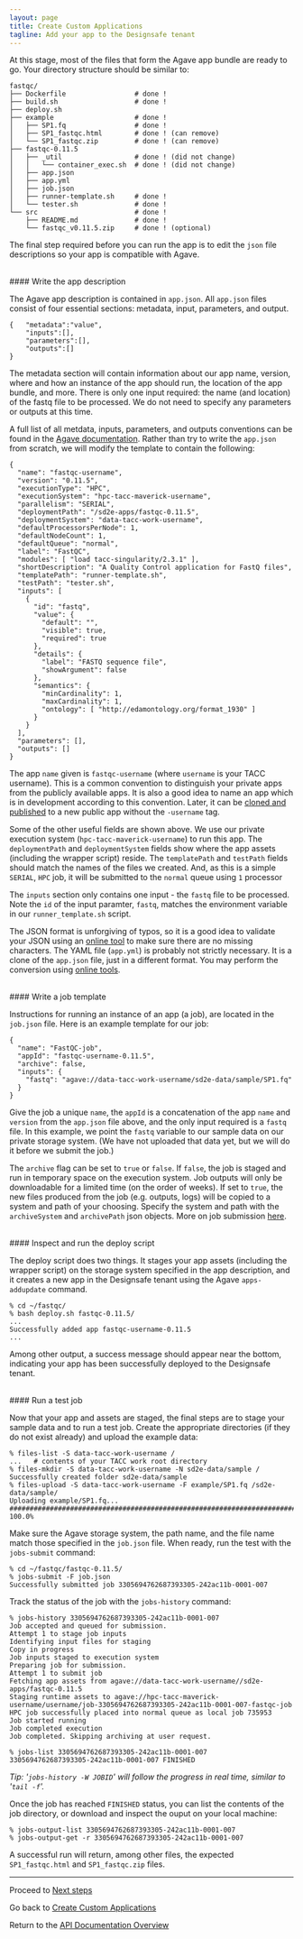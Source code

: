 ```yaml
---
layout: page
title: Create Custom Applications
tagline: Add your app to the Designsafe tenant
---
```


At this stage, most of the files that form the Agave app bundle are ready to go.
Your directory structure should be similar to:
```
fastqc/
├── Dockerfile                 # done !
├── build.sh                   # done !
├── deploy.sh
├── example                    # done !
│   ├── SP1.fq                 # done !
│   ├── SP1_fastqc.html        # done ! (can remove)
│   └── SP1_fastqc.zip         # done ! (can remove)
├── fastqc-0.11.5
│   ├── _util                  # done ! (did not change)
│   │   └── container_exec.sh  # done ! (did not change)
│   ├── app.json
│   ├── app.yml
│   ├── job.json
│   ├── runner-template.sh     # done !
│   └── tester.sh              # done !
└── src                        # done !
    ├── README.md              # done !
    └── fastqc_v0.11.5.zip     # done ! (optional)
```
The final step required before you can run the app is to edit the `json` file
descriptions so your app is compatible with Agave.

<br>
#### Write the app description

The Agave app description is contained in `app.json`. All `app.json` files
consist of four essential sections: metadata, input, parameters, and output.
```
{	"metadata":"value",
	"inputs":[],
	"parameters":[],
	"outputs":[]
}
```

The metadata section will contain information about our app name, version, where
and how an instance of the app should run, the location of the app bundle, and
more. There is only one input required: the name (and location) of the fastq file
to be processed. We do not need to specify any parameters or outputs at this time.

A full list of all metdata, inputs, parameters, and outputs conventions can be
found in the [Agave documentation](http://developer.agaveapi.co/#apps).
Rather than try to write the `app.json` from scratch, we will modify the template
to contain the following:
```
{
  "name": "fastqc-username",
  "version": "0.11.5",
  "executionType": "HPC",
  "executionSystem": "hpc-tacc-maverick-username",
  "parallelism": "SERIAL",
  "deploymentPath": "/sd2e-apps/fastqc-0.11.5",
  "deploymentSystem": "data-tacc-work-username",
  "defaultProcessorsPerNode": 1,
  "defaultNodeCount": 1,
  "defaultQueue": "normal",
  "label": "FastQC",
  "modules": [ "load tacc-singularity/2.3.1" ],
  "shortDescription": "A Quality Control application for FastQ files",
  "templatePath": "runner-template.sh",
  "testPath": "tester.sh",
  "inputs": [
    {
      "id": "fastq",
      "value": {
        "default": "",
        "visible": true,
        "required": true
      },
      "details": {
        "label": "FASTQ sequence file",
        "showArgument": false
      },
      "semantics": {
        "minCardinality": 1,
        "maxCardinality": 1,
        "ontology": [ "http://edamontology.org/format_1930" ]
      }
    }
  ],
  "parameters": [],
  "outputs": []
}
```

The app `name` given is `fastqc-username` (where `username` is your TACC username).
This is a common convention to distinguish your private apps from the publicly 
available apps. It is also a good idea to name an app which is in development
according to this convention. Later, it can be [cloned and published](share_app.md)
to a new public app without the `-username` tag.

Some of the other useful fields are shown above. We use our private execution
system (`hpc-tacc-maverick-username`) to run this app. The `deploymentPath` and
`deploymentSystem` fields show where the app assets (including the wrapper 
script) reside. The `templatePath` and `testPath` fields should match the names
of the files we created. And, as this is a simple `SERIAL`, `HPC` job, it will
be submitted to the `normal` queue using `1` processor

The `inputs` section only contains one input - the `fastq` file to be processed.
Note the `id` of the input paramter, `fastq`, matches the environment variable
in our `runner_template.sh` script. 

The JSON format is unforgiving of typos, so it is a good idea to validate your JSON using
an [online tool](https://jsonlint.com/) to make sure there are no missing 
characters. The YAML file (`app.yml`) is probably not strictly necessary. It is a clone of
the `app.json` file, just in a different format. You may perform the
conversion using [online tools](https://www.json2yaml.com/).


<br>
#### Write a job template

Instructions for running an instance of an app (a job), are located in the 
`job.json` file. Here is an example template for our job:
```
{
  "name": "FastQC-job",
  "appId": "fastqc-username-0.11.5",
  "archive": false,
  "inputs": {
    "fastq": "agave://data-tacc-work-username/sd2e-data/sample/SP1.fq"
  }
}
```

Give the job a unique `name`, the `appId` is a concatenation of the app `name` and
`version` from the `app.json` file above,
and the only input required is a `fastq` file. In this example, we point
the `fastq` variable to our sample data on our private storage system. (We have 
not uploaded that data yet, but we will do it before we submit the job.)

The `archive` flag can be set to `true` or `false`. If `false`, the job is staged
and run in temporary space on the execution system. Job outputs will only be 
downloadable for a limited time (on the order of weeks). If set to `true`, the
new files produced from the job (e.g. outputs, logs) will be copied to a 
system and path of your choosing. Specify the system and path with the `archiveSystem`
and `archivePath` json objects. More on job submission [here](http://developer.agaveapi.co/#job-submission).


<br>
#### Inspect and run the deploy script

The deploy script does two things. It stages your app assets (including the 
wrapper script) on the storage system specified in the app description, and it
creates a new app in the Designsafe tenant using the Agave `apps-addupdate` command.
```
% cd ~/fastqc/
% bash deploy.sh fastqc-0.11.5/
...
Successfully added app fastqc-username-0.11.5
...
```

Among other output, a success message should appear near the bottom, indicating
your app has been successfully deployed to the Designsafe tenant.


<br>
#### Run a test job

Now that your app and assets are staged, the final steps are to stage your sample
data and to run a test job. Create the appropriate directories (if they do not
exist already) and upload the example data:
```
% files-list -S data-tacc-work-username /
...   # contents of your TACC work root directory
% files-mkdir -S data-tacc-work-username -N sd2e-data/sample /
Successfully created folder sd2e-data/sample
% files-upload -S data-tacc-work-username -F example/SP1.fq /sd2e-data/sample/ 
Uploading example/SP1.fq...
######################################################################## 100.0%
```

Make sure the Agave storage system, the path name, and the file name match those
specified in the `job.json` file. When ready, run the test with the `jobs-submit`
command:
```
% cd ~/fastqc/fastqc-0.11.5/
% jobs-submit -F job.json
Successfully submitted job 3305694762687393305-242ac11b-0001-007
```

Track the status of the job with the `jobs-history` command:
```
% jobs-history 3305694762687393305-242ac11b-0001-007
Job accepted and queued for submission.
Attempt 1 to stage job inputs
Identifying input files for staging
Copy in progress
Job inputs staged to execution system
Preparing job for submission.
Attempt 1 to submit job
Fetching app assets from agave://data-tacc-work-username//sd2e-apps/fastqc-0.11.5
Staging runtime assets to agave://hpc-tacc-maverick-username/username/job-3305694762687393305-242ac11b-0001-007-fastqc-job
HPC job successfully placed into normal queue as local job 735953
Job started running
Job completed execution
Job completed. Skipping archiving at user request.

% jobs-list 3305694762687393305-242ac11b-0001-007
3305694762687393305-242ac11b-0001-007 FINISHED
```

*Tip: '`jobs-history -W JOBID`' will follow the progress in real time, similar to '`tail -f`'.*

Once the job has reached `FINISHED` status, you can list the contents of the job
directory, or download and inspect the ouput on your local machine:
```
% jobs-output-list 3305694762687393305-242ac11b-0001-007
% jobs-output-get -r 3305694762687393305-242ac11b-0001-007
```

A successful run will return, among other files, the expected `SP1_fastqc.html`
and `SP1_fastqc.zip` files.

---
Proceed to [Next steps](create_app_05.md)

Go back to [Create Custom Applications](create_app.md)

Return to the [API Documentation Overview](../index.md)
